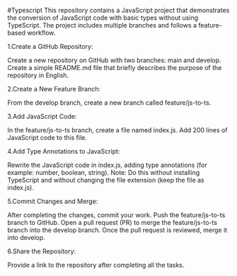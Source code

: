 #Typescript
This repository contains a JavaScript project that demonstrates the conversion of JavaScript code with basic types without using TypeScript. The project includes multiple branches and follows a feature-based workflow.

1.Create a GitHub Repository:

Create a new repository on GitHub with two branches: main and develop. Create a simple README.md file that briefly describes the purpose of the repository in English.

2.Create a New Feature Branch:

From the develop branch, create a new branch called feature/js-to-ts.

3.Add JavaScript Code:

In the feature/js-to-ts branch, create a file named index.js. Add 200 lines of JavaScript code to this file.

4.Add Type Annotations to JavaScript:

Rewrite the JavaScript code in index.js, adding type annotations (for example: number, boolean, string). Note: Do this without installing TypeScript and without changing the file extension (keep the file as index.js).

5.Commit Changes and Merge:

After completing the changes, commit your work. Push the feature/js-to-ts branch to GitHub. Open a pull request (PR) to merge the feature/js-to-ts branch into the develop branch. Once the pull request is reviewed, merge it into develop.

6.Share the Repository:

Provide a link to the repository after completing all the tasks.
